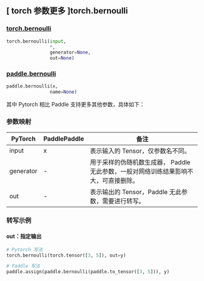 ## [ torch 参数更多 ]torch.bernoulli

### [torch.bernoulli](https://pytorch.org/docs/1.13/generated/torch.bernoulli.html#torch.bernoulli)

```python
torch.bernoulli(input,
                *,
                generator=None,
                out=None)
```

### [paddle.bernoulli](https://www.paddlepaddle.org.cn/documentation/docs/zh/api/paddle/bernoulli_cn.html)

```python
paddle.bernoulli(x,
                name=None)
```

其中 Pytorch 相比 Paddle 支持更多其他参数，具体如下：

### 参数映射
| PyTorch       | PaddlePaddle | 备注                                                   |
| ------------- | ------------ | ------------------------------------------------------ |
| input      | x  | 表示输入的 Tensor，仅参数名不同。  |
| generator  | -  | 用于采样的伪随机数生成器， Paddle 无此参数，一般对网络训练结果影响不大，可直接删除。 |
| out        | -  | 表示输出的 Tensor，Paddle 无此参数，需要进行转写。    |



### 转写示例
#### out：指定输出
```python
# Pytorch 写法
torch.bernoulli(torch.tensor([3, 5]), out=y)

# Paddle 写法
paddle.assign(paddle.bernoulli(paddle.to_tensor([3, 5])), y)
```

